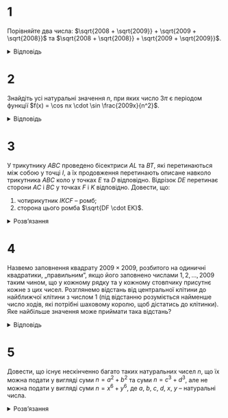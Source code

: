 # 1
Порівняйте два числа: $\sqrt{2008 + \sqrt{2009}} + \sqrt{2009 + \sqrt{2008}}$ та $\sqrt{2008 + \sqrt{2008}} + \sqrt{2009 + \sqrt{2009}}$.
<details><summary>Відповідь</summary>
Перше число більше.
<details><summary>Розв’язання</summary>

Запишемо цю задачу у загальному вигляді: для деяких додатних $a \ne b$ порівняти додатні числа $A = \sqrt{a + \sqrt{b}} + \sqrt{b + \sqrt{a}}$ та $B = \sqrt{a + \sqrt{a}} + \sqrt{b + \sqrt{b}}$. Доведемо, що $A > B$. Це рівносильне тому, що $A^2 > B^2 \iff \sqrt{a + \sqrt{b}} \cdot \sqrt{b + \sqrt{a}} > \sqrt{a +\sqrt{a}} \cdot \sqrt{b + \sqrt{b}}$. Після чергового піднесення до квадрату та спрощень маємо: 
$a\sqrt{a} + b\sqrt{b} > a\sqrt{b} + b\sqrt{a} \\iff (a-b)(\sqrt{a}-\sqrt{b})$ при $a \ne b$.
</details></details>

# 2
Знайдіть усі натуральні значення $n$, при яких число $3\pi$ є періодом функції $f(x) = \cos nx \cdot \sin \frac{2009x}{n^2}$.
<details><summary>Відповідь</summary>

$n \in \{1; 7\}$.
<details><summary>Розв’язання</summary>

$3\pi$ – період функції $f(x)$, якщо для усіх $x$ $f(x + 3\pi) = f(x)$. Зокрема, ця рівність має виконуватись і для $x = 0$. Знаходимо: $f(0) = 0$; $f(3\pi) = \cos 3\pi n \sin \frac{3\cdot 2009\pi}{n^2}$. Отже має бути
```math
0=\cos 3\pi n \cdot \sin \frac{3\cdot 2009\pi}{n^2} \iff 0 = \sin \frac{3\cdot 2009\pi}{n^2} \iff \frac{3\cdot 2009\pi}{n^2}=\pi k \iff n^2 \mid 6027.
```
Так як $6027 = 3 \cdot 7^2 \cdot 41$, то можливими значеннями$n$можуть бути лише числа 1 та 7. Перевіркою переконуємося, що при цих $n$ число $3\pi$ є періодом функції $f(x)$.
</details></details>

# 3
У трикутнику $ABC$ проведено бісектриси $AL$ та $BT$, які перетинаються між собою у точці $I$, а їх продовження перетинають описане навколо трикутника $ABC$ коло у точках $E$ та $D$ відповідно. Відрізок $DE$ перетинає сторони $AC$ і $BC$ у точках $F$ і $K$ відповідно. Довести, що:
1. чотирикутник $IKCF$ – ромб; 
2. сторона цього ромба $\sqrt{DF \cdot EK}$.
<details><summary>Розв’язання</summary>

1. За властивостями кутів у колі $\angle CFK = \angle CFE = \frac{1}{2}(\angle CE + \angle AD) = \frac{1}{2}(\angle A + \angle B)$, аналогічно $\angle CKF =\frac{1}{2}(\angle A + \angle B)$, тобто $\triangle CKF$ – рівнобедрений, звідки $FC = KC$.
	Доведемо,що $IF \parallel KC$. Оскільки $\angle CAE = \angle LAB$, $\angle ABL = \angle AEC$, то $\triangle ALB \sim \triangle AEC$ за двома кутами, тому $\frac{AB}{AE} = \frac{BL}{CE} = \frac{AL}{AC}$, звідки $\frac{AE}{CE} = \frac{AB}{BL}$. Оскільки $BD$ бісектриса $\angle B$, то $ED$ – бісектриса $\angle CEA$, тому $\frac{AF}{CF} = \frac{AE}{CE} = \frac{AB}{BL} = \frac{AI}{IL}$. За теоремою, оберненою до теореми Фалеса, маємо, що $IF \parallel KC$. Повністю аналогічно, $IK \parallel CF$. Таким чином $IKCF$ паралелограм, а тому й ромб, бо має рівні суміжні сторони $FC = KC$.
2. $\triangle DFC \sim \triangle KEC$ за двома кутами, бо $\angle FCD = \angle KEC = \frac{1}{2} \angle B$, $\angle FDC = \angle KCE = \frac{1}{2} \angle A$. Тому $\frac{DF}{KC} = \frac{FC}{KE} \implies KC^2 = KC \cdot FC = DF \cdot KE$, що й потрібно було довести.
</details>

# 4
Назвемо заповнення квадрату $2009 \times 2009$, розбитого на одиничні квадратики, „правильним”, якщо його заповнено числами $1, 2, \ldots, 2009$ таким чином, що у кожному рядку та у кожному стовпчику присутнє кожне з цих чисел. Розглянемо відстань від центральної клітини до найближчої клітини з числом 1 (під відстанню розуміється найменше число ходів, які потрібні шаховому королю, щоб дістатись до клітинки). Яке найбільше значення може приймати така відстань?
<details><summary>Відповідь</summary>
502
<details><summary>Розв’язання</summary>
Розставимо числа «1» таким чином, як це показано на рис.2. Внаслідок непарності 2009, вздовж однієї діагоналі чисел на одне менше ніж вздовж іншої. Також зрозуміло, що дуже легко далі заповнити цю таблицю правильним чином.

Найближча до центру клітина з 1 розташована на більшій з діагоналей. Відстань до краю дошки 1004, а тому відстань до найближчої клітини – 502.

Покажемо, що ця відстань найменша з можливих. Як випливає з умови задачі, то відстань між двома клітинами визначається мінімумом різниці між горизонталями та вертикалями розташування клітин.

Оцінимо відстань від найближчої одиниці до центру. Для цього помітимо, що у верхніх та нижніх 502 горизонталях лежить $2 \cdot 502 =1004$ одиниць (бо в кожному рядку або у стовпчику лежить рівно одна одиниця); у лівих 502 вертикалях та у правих 502 вертикалях лежить не більше 1004 одиниць (не більше, бо деякі з них можуть бути враховані в горизонталях). Отже, в центральному квадраті з розмірами $1005 \times 1005$ лежить принаймні одна одиниця. А відстань від центра для будь-якої клітини цього квадрату не більша за 502.
</details></details>

# 5
Довести, що існує нескінченно багато таких натуральних чисел $n$, що їх можна подати у вигляді суми $n = a^2 + b^2$ та суми $n = c^3 + d^3$, але не можна подати у вигляді суми $n = x^6 + y^6$, де $a$, $b$, $c$, $d$, $x$, $y$ – натуральні числа.
<details><summary>Розв’язання</summary>

Розглянемо таку рівність: $n = 8(s^6 + t^6)$. Воно вже задає шукане подання у вигляді суми кубів, для подання у вигляді суми квадратів бачимо, що 
```math
n = 8(s^6 + t^6) = 2(2s^3)^2 + 2(2t^3)^2 = (2s^3 - 2t^3)^2 + (2s^3 + 2t^3)^2.
```
Покажемо, що його не можна подати у вигляді суми шостих степенів. Від супротивного: припустимо, що $n = 8(s^6 + t^6) = x^6 + y^6$, 
причому серед усіх можливих чисел $s$, $t$ та відповідних $x$, $y$, для яких таке представлення можливе, виберемо ту четвірку, для якої сума $s + t + x + y$ є найменшою (якщо таких четвірок декілька, візьмемо будь-яку з них). Покажемо, що в такому випадку обов’язково $s$, $t$, $x$ та $y$ – парні числа. Якщо $x$ та $y$ – непарні, то $x$, $y \equiv \pm 1 \pmod 4 \implies x^6 + y^6 \equiv 2 \pmod 4$, не ділиться на 4 – суперечність. Отже $x = 2x_1, y = 2y_1$, тобто $8(s^6 + t^6) = 64(x_1^2 + y_1^2)$. Аналогічно доводиться, що $s$, $t$– парні, а тому $s = 2s_1$, $t = 2t_1$. Для четвірки натуральних чисел $s_1$, $t_1$, $x_1$, $y_1$ виконується рівність $8(s_1^6 + t_1^6) = x_1^6 + y_1^6$, і при цьому $x_1 + y_1 + s_1 + t_1 = \frac{x+y+s+t}{2} < x + y + s + t$, що суперечить вибору $s$, $t$, $x$ та $y$як четвірки з найменшою можливою сумою. Отримали протиріччя, яке показує неможливість представлення числа $n = 8(s^6 + t^6)$ як суми шостих степенів натуральних чисел.
</details>
